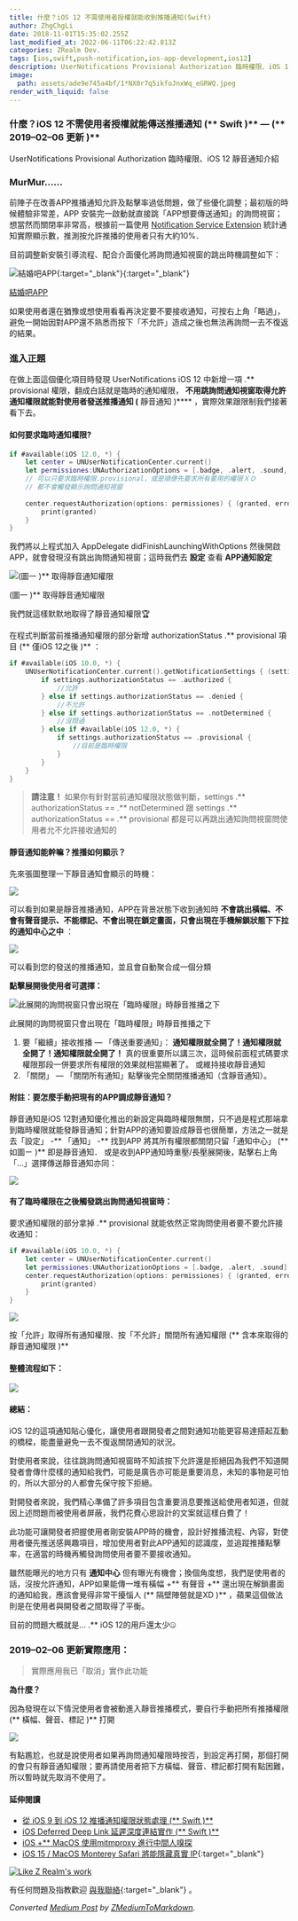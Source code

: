 ```yaml
---
title: 什麼？iOS 12 不需使用者授權就能收到推播通知(Swift)
author: ZhgChgLi
date: 2018-11-01T15:35:02.255Z
last_modified_at: 2022-06-11T06:22:42.813Z
categories: ZRealm Dev.
tags: [ios,swift,push-notification,ios-app-development,ios12]
description: UserNotifications Provisional Authorization 臨時權限、iOS 12 靜音通知介紹
image:
  path: assets/ade9e745a4bf/1*NX0r7q5ikfoJnxWq_eGRWQ.jpeg
render_with_liquid: false
---
```


### 什麼？iOS 12 不需使用者授權就能傳送推播通知 \(** Swift \)** — \(** 2019–02–06 更新 \)**

UserNotifications Provisional Authorization 臨時權限、iOS 12 靜音通知介紹
### MurMur……

前陣子在改善APP推播通知允許及點擊率過低問題，做了些優化調整；最初版的時候體驗非常差，APP 安裝完一啟動就直接跳「APP想要傳送通知」的詢問視窗；想當然而關閉率非常高，根據前一篇使用 [Notification Service Extension](../cb6eba52a342) 統計通知實際顯示數，推測按允許推播的使用者只有大約10%．

目前調整新安裝引導流程、配合介面優化將詢問通知視窗的跳出時機調整如下：


![[結婚吧APP](https://itunes.apple.com/tw/app/%E7%B5%90%E5%A9%9A%E5%90%A7-%E4%B8%8D%E6%89%BE%E6%9C%80%E8%B2%B4-%E5%8F%AA%E6%89%BE%E6%9C%80%E5%B0%8D/id1356057329?ls=1&mt=8){:target="_blank"}{:target="_blank"}](/assets/ade9e745a4bf/1*Yehjud9-RMPTENiVQz4Ryg.gif)

[結婚吧APP](https://itunes.apple.com/tw/app/%E7%B5%90%E5%A9%9A%E5%90%A7-%E4%B8%8D%E6%89%BE%E6%9C%80%E8%B2%B4-%E5%8F%AA%E6%89%BE%E6%9C%80%E5%B0%8D/id1356057329?ls=1&mt=8)

如果使用者還在猶豫或想使用看看再決定要不要接收通知，可按右上角「略過」，避免一開始因對APP還不熟悉而按下「不允許」造成之後也無法再詢問一去不復返的結果。
### 進入正題

在做上面這個優化項目時發現 UserNotifications iOS 12 中新增一項 \.** provisional 權限，翻成白話就是臨時的通知權限， **不用跳詢問通知視窗取得允許通知權限就能對使用者發送推播通知 \(** 靜音通知 \)**** ，實際效果跟限制我們接著看下去。
#### 如何要求臨時通知權限?
```swift
if #available(iOS 12.0, *) {
    let center = UNUserNotificationCenter.current()
    let permissiones:UNAuthorizationOptions = [.badge, .alert, .sound, .provisional]
    // 可以只要求臨時權限.provisional，或是順便先要求所有要用的權限ＸＤ
    // 都不會觸發顯示詢問通知視窗
    
    center.requestAuthorization(options: permissiones) { (granted, error) in
        print(granted)
    }
}
```

我們將以上程式加入 AppDelegate didFinishLaunchingWithOptions 然後開啟APP，就會發現沒有跳出詢問通知視窗；這時我們去 **設定** 查看 **APP通知設定**


![(圖一 \)** 取得靜音通知權限](/assets/ade9e745a4bf/1*MvsncOUpTTh-ZTlJAUm8fA.jpeg)

(圖一 \)** 取得靜音通知權限

我們就這樣默默地取得了靜音通知權限🏆

在程式判斷當前推播通知權限的部分新增 authorizationStatus \.** provisional 項目 \(** 僅iOS 12之後 \)** ：
```swift
if #available(iOS 10.0, *) {
    UNUserNotificationCenter.current().getNotificationSettings { (settings) in
        if settings.authorizationStatus == .authorized {
            //允許
        } else if settings.authorizationStatus == .denied {
            //不允許
        } else if settings.authorizationStatus == .notDetermined {
            //沒問過
        } else if #available(iOS 12.0, *) {
            if settings.authorizationStatus == .provisional {
                //目前是臨時權限
            }
        }
    }
}
```
> **請注意！** 如果你有針對當前通知權限狀態做判斷，settings \.** authorizationStatus == \.** notDetermined 跟 settings \.** authorizationStatus == \.** provisional
都是可以再跳出通知詢問視窗問使用者允不允許接收通知的

#### 靜音通知能幹嘛？推播如何顯示？

先來張圖整理一下靜音通知會顯示的時機：


![](/assets/ade9e745a4bf/1*BZYhskEdvVLNsFvJV-SWkw.jpeg)


可以看到如果是靜音推播通知，APP在背景狀態下收到通知時 **不會跳出橫幅、不會有聲音提示、不能標記、不會出現在鎖定畫面，只會出現在手機解鎖狀態下下拉的通知中心之中** ：


![](/assets/ade9e745a4bf/1*Nq6PQhG06BOrX_05i0Jb0g.jpeg)


可以看到您的發送的推播通知，並且會自動聚合成一個分類

**點擊展開後使用者可選擇：**


![此展開的詢問視窗只會出現在「臨時權限」時靜音推播之下](/assets/ade9e745a4bf/1*NX0r7q5ikfoJnxWq_eGRWQ.jpeg)

此展開的詢問視窗只會出現在「臨時權限」時靜音推播之下
1. 要「繼續」接收推播 — 「傳送重要通知」： **通知權限就全開了！通知權限就全開了！通知權限就全開了！** 真的很重要所以講三次，這時候前面程式碼要求權限那段一併要求所有權限的效果就相當顯著了。
或維持接收靜音通知
2. 「關閉」 — 「關閉所有通知」點擊後完全關閉推播通知（含靜音通知）。

#### 附註：要怎麼手動把現有的APP調成靜音通知？

靜音通知是iOS 12對通知優化推出的新設定與臨時權限無關，只不過是程式那端拿到臨時權限就能發靜音通知；針對APP的通知要設成靜音也很簡單，方法之一就是去「設定」 \-** 「通知」 \-** 找到APP 將其所有權限都關閉只留「通知中心」 \(** 如圖ㄧ \)** 即是靜音通知．
或是收到APP通知時重壓/長壓展開後，點擊右上角「…」選擇傳送靜音通知亦同：


![](/assets/ade9e745a4bf/1*Lfx_esnpxLQ7GXVoLT710A.gif)

#### 有了臨時權限在之後觸發跳出詢問通知視窗時：

要求通知權限的部分拿掉 \.** provisional 就能依然正常詢問使用者要不要允許接收通知：
```swift
if #available(iOS 10.0, *) {
    let center = UNUserNotificationCenter.current()
    let permissiones:UNAuthorizationOptions = [.badge, .alert, .sound]
    center.requestAuthorization(options: permissiones) { (granted, error) in
        print(granted)
    }
}
```


![](/assets/ade9e745a4bf/1*Bu6H1GZPWUoAd1oSfdYi5w.jpeg)


按「允許」取得所有通知權限、按「不允許」關閉所有通知權限 \(** 含本來取得的靜音通知權限 \)**
#### 整體流程如下：


![](/assets/ade9e745a4bf/1*--o4wB9gSZ3y661GiZfEEg.jpeg)

#### 總結：

iOS 12的這項通知貼心優化，讓使用者跟開發者之間對通知功能更容易達搭起互動的橋樑，能盡量避免一去不復返關閉通知的狀況。

對使用者來說，往往跳詢問通知視窗時不知該按下允許還是拒絕因為我們不知道開發者會傳什麼樣的通知給我們，可能是廣告亦可能是重要消息，未知的事物是可怕的，所以大部分的人都會先保守按下拒絕。

對開發者來說，我們精心準備了許多項目包含重要消息要推送給使用者知道，但就因上述問題而被使用者屏蔽，我們花費心思設計的文案就這樣白費了！

此功能可讓開發者把握使用者剛安裝APP時的機會，設計好推播流程、內容，對使用者優先推送感興趣項目，增加使用者對此APP通知的認識度，並追蹤推播點擊率，在適當的時機再觸發詢問使用者要不要接收通知。

雖然能曝光的地方只有 **通知中心** 但有曝光有機會；換個角度想，我們是使用者的話，沒按允許通知，APP如果能傳一堆有橫幅 \+** 有聲音 \+** 還出現在解鎖畫面的通知給我，應該會覺得非常干擾惱人 \(** 隔壁陣營就是XD \)** ，蘋果這個做法則是在使用者與開發者之間取得了平衡。

目前的問題大概就是… \.** iOS 12的用戶還太少🤐
### 2019–02–06 更新實際應用：


> 實際應用我已「取消」實作此功能


**為什麼？**

因為發現在以下情況使用者會被動進入靜音推播模式，要自行手動把所有推播權限 \(** 橫幅、聲音、標記 \)** 打開


![](/assets/ade9e745a4bf/1*ZtizO946Z5-EukrCWuCjXg.png)


有點尷尬，也就是說使用者如果再詢問通知權限時按否，到設定再打開，那個打開的會只有靜音通知權限；要再請使用者把下方橫幅、聲音、標記都打開有點困難，所以暫時就先取消不使用了。
#### 延伸閱讀
- [從 iOS 9 到 iOS 12 推播通知權限狀態處理 \(** Swift \)**](../fd7f92d52baa)
- [iOS Deferred Deep Link 延遲深度連結實作 \(** Swift \)**](../b08ef940c196)
- [iOS \+** MacOS 使用mitmproxy 進行中間人嗅探](../46410aaada00)
- [iOS 15 / MacOS Monterey Safari 將能隱藏真實 IP](https://medium.com/zrealm-ios-dev/ios-15-macos-monterey-safari-%E5%B0%87%E8%83%BD%E9%9A%B1%E8%97%8F%E7%9C%9F%E5%AF%A6-ip-755a8b6acc35){:target="_blank"}



[![Like Z Realm's work](https://button.like.co/images/og/likebutton.png "Like Z Realm's work")](https://button.like.co/zhgchgli)


有任何問題及指教歡迎 [與我聯絡](https://www.zhgchg.li/contact){:target="_blank"} 。



_Converted [Medium Post](https://medium.com/zrealm-ios-dev/%E4%BB%80%E9%BA%BC-ios-12-%E4%B8%8D%E9%9C%80%E4%BD%BF%E7%94%A8%E8%80%85%E6%8E%88%E6%AC%8A%E5%B0%B1%E8%83%BD%E6%94%B6%E5%88%B0%E6%8E%A8%E6%92%AD%E9%80%9A%E7%9F%A5-swift-ade9e745a4bf) by [ZMediumToMarkdown](https://github.com/ZhgChgLi/ZMediumToMarkdown)._
